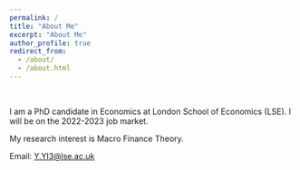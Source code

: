 ```yaml
---
permalink: /
title: "About Me"
excerpt: "About Me"
author_profile: true
redirect_from: 
  - /about/
  - /about.html
---
```

<br/>

I am a PhD candidate in Economics at London School of Economics (LSE). I will be on the 2022-2023 job market.



<!-- I received my PhD from xx in xx.-->

My research interest is Macro Finance Theory.

Email: [Y.YI3@lse.ac.uk](mailto:Y.YI3@lse.ac.uk)


